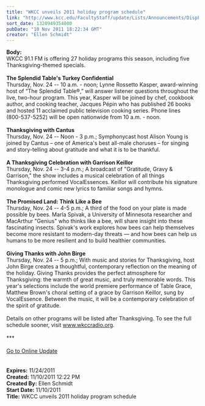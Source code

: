 ```yaml
---
title: "WKCC unveils 2011 holiday program schedule"
link: "http://www.kcc.edu/FacultyStaff/update/Lists/Announcements/DispForm.aspx?ID=513"
sort_date: 1320949354000
pubDate: "10 Nov 2011 18:22:34 GMT"
creator: "Ellen Schmidt"
---
```


<div><b>Body:</b> <div class="ExternalClass7338D1AF989B4933BF2B1A200F869E03">
<div>WKCC 91.1 FM is offering 27 holiday programs this season, including five Thanksgiving-themed specials.</div>
<div><br /><strong>The Splendid Table's Turkey Confidential<br /></strong>Thursday, Nov. 24 -- 10 a.m. - noon; Lynne Rossetto Kasper, award-winning host of “The Splendid Table®,” will answer listener questions throughout the live, two-hour program. This year, Kasper will be joined by chef, cookbook author, and cooking teacher, Jacques Pépin who has published 26 books and hosted 11 acclaimed public television cooking series. Phone lines (<span style="white-space:nowrap" class="baec5a81-e4d6-4674-97f3-e9220f0136c1">800-537-5252</span>) will be open nationwide from 10 a.m. - noon.</div>
<div> </div>
<div><strong>Thanksgiving with Cantus<br /></strong>Thursday, Nov. 24 -- Noon - 3 p.m.; Symphonycast host Alison Young is joined by Cantus – one of America's best all-male choruses – for singing and story-telling about gratitude and what it is to be thankful.</div>
<div><br /><strong>A Thanksgiving Celebration with Garrison Keillor<br /></strong>Thursday, Nov. 24 -- 3-4 p.m.; A broadcast of &quot;Gratitude, Gravy &amp; Garrison,&quot; the show includes a musical celebration of all things Thanksgiving performed VocalEssences. Keillor will contribute his signature monologue and comic new lyrics to familiar songs and hymns.</div>
<div> </div>
<div><strong>The Promised Land: Think Like a Bee<br /></strong>Thursday, Nov. 24 -- 4-5 p.m.; A third of the food on your plate is made possible by bees. Marla Spivak, a University of Minnesota researcher and MacArthur &quot;Genius&quot; who thinks like a bee, will share insight into these fascinating insects. Spivak's work explores how bees can help themselves become more resistant to modern-day threats — and how bees can help us humans to be more resilient and to build healthier communities.</div>
<div><br /><strong>Giving Thanks with John Birge<br /></strong>Thursday, Nov. 24 -- 5 p.m.; With music and stories for Thanksgiving, host John Birge creates a thoughtful, contemporary reflection on the meaning of the holiday. Giving Thanks provides the perfect atmosphere for Thanksgiving: the warmth of great music, and truly memorable words. This year's selections include the world premiere performance of Table Grace, Matthew Brown's choral setting of a grace by Garrison Keillor, sung by VocalEssence. Between the music, it will be a contemporary celebration of the spirit of gratitude. </div>
<div><br />Details on other programs will be listed after Thanksgiving. To see the full schedule sooner, visit <a href="http://www.wkccradio.org/">www.wkccradio.org</a>.</div>
<div> </div>
<div>***</div>
<div> </div>
<div><a href="/FacultyStaff/update/Pages/dailyupdate.aspx">Go to Online Update</a></div>
<div><br /> </div></div></div>
<div><b>Expires:</b> 11/24/2011</div>
<div><b>Created:</b> 11/10/2011 12:22 PM</div>
<div><b>Created By:</b> Ellen Schmidt</div>
<div><b>Start Date:</b> 11/10/2011</div>
<div><b>Title:</b> WKCC unveils 2011 holiday program schedule</div>
